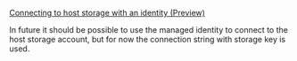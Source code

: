 [Connecting to host storage with an identity (Preview)](https://docs.microsoft.com/en-us/azure/azure-functions/functions-reference?tabs=blob#connecting-to-host-storage-with-an-identity-preview)

In future it should be possible to use the managed identity to connect to the host storage account,
but for now the connection string with storage key is used.